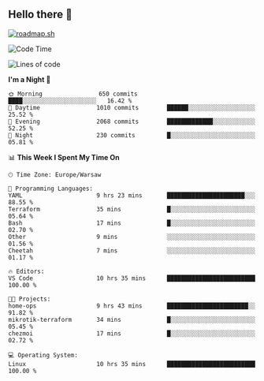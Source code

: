 ## Hello there 👋

[![roadmap.sh](https://roadmap.sh/card/wide/66979ceebf471856f5e911d3?variant=dark)](https://roadmap.sh)

<!--
**vrozaksen/vrozaksen** is a ✨ _special_ ✨ repository because its `README.md` (this file) appears on your GitHub profile.

Here are some ideas to get you started:

- 🔭 I’m currently working on ...
- 🌱 I’m currently learning ...
- 👯 I’m looking to collaborate on ...
- 🤔 I’m looking for help with ...
- 💬 Ask me about ...
- 📫 How to reach me: ...
- 😄 Pronouns: ...
- ⚡ Fun fact: ...
-->

<!--START_SECTION:waka-->
![Code Time](http://img.shields.io/badge/Code%20Time-84%20hrs%2016%20mins-blue)

![Lines of code](https://img.shields.io/badge/From%20Hello%20World%20I%27ve%20Written-211.0%20thousand%20lines%20of%20code-blue)

**I'm a Night 🦉** 

```text
🌞 Morning                650 commits         ████░░░░░░░░░░░░░░░░░░░░░   16.42 % 
🌆 Daytime                1010 commits        ██████░░░░░░░░░░░░░░░░░░░   25.52 % 
🌃 Evening                2068 commits        █████████████░░░░░░░░░░░░   52.25 % 
🌙 Night                  230 commits         █░░░░░░░░░░░░░░░░░░░░░░░░   05.81 % 
```


📊 **This Week I Spent My Time On** 

```text
🕑︎ Time Zone: Europe/Warsaw

💬 Programming Languages: 
YAML                     9 hrs 23 mins       ██████████████████████░░░   88.55 % 
Terraform                35 mins             █░░░░░░░░░░░░░░░░░░░░░░░░   05.64 % 
Bash                     17 mins             █░░░░░░░░░░░░░░░░░░░░░░░░   02.70 % 
Other                    9 mins              ░░░░░░░░░░░░░░░░░░░░░░░░░   01.56 % 
Cheetah                  7 mins              ░░░░░░░░░░░░░░░░░░░░░░░░░   01.17 % 

🔥 Editors: 
VS Code                  10 hrs 35 mins      █████████████████████████   100.00 % 

🐱‍💻 Projects: 
home-ops                 9 hrs 43 mins       ███████████████████████░░   91.82 % 
mikrotik-terraform       34 mins             █░░░░░░░░░░░░░░░░░░░░░░░░   05.45 % 
chezmoi                  17 mins             █░░░░░░░░░░░░░░░░░░░░░░░░   02.72 % 

💻 Operating System: 
Linux                    10 hrs 35 mins      █████████████████████████   100.00 % 
```


<!--END_SECTION:waka-->